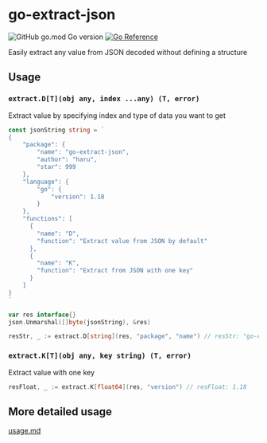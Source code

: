 # go-extract-json
![GitHub go.mod Go version](https://img.shields.io/github/go-mod/go-version/haru0017/go-extract-json)
[![Go Reference](https://pkg.go.dev/badge/github.com/haru0017/go-extract-json.svg)](https://pkg.go.dev/github.com/haru0017/go-extract-json)

Easily extract any value from JSON decoded without defining a structure

## Usage
### `extract.D[T](obj any, index ...any) (T, error)`  
Extract value by specifying index and type of data you want to get
```Go
const jsonString string = `
{
	"package": {
		"name": "go-extract-json",
		"author": "haru",
		"star": 999
	},
	"language": {
		"go": {
			"version": 1.18
		}
	},
	"functions": [
	  {
		"name": "D",
		"function": "Extract value from JSON by default" 
	  },
	  {
		"name": "K",
		"function": "Extract from JSON with one key"
	  }
	]
}
`

var res interface{}
json.Unmarshal([]byte(jsonString), &res)

resStr, _ := extract.D[string](res, "package", "name") // resStr: "go-extract-json"
```

### `extract.K[T](obj any, key string) (T, error)`  
Extract value with one key
```Go
resFloat, _ := extract.K[float64](res, "version") // resFloat: 1.18
```

## More detailed usage
[usage.md](https://github.com/haru0017/go-extract-json/blob/main/usage.md)
